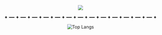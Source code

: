 <div align="center">

<img src="https://media2.giphy.com/media/v1.Y2lkPTc5MGI3NjExNnBsZjM2cWh1MXB2NjZjc3RqMmVnMm45dnpranljaTJodWh1amFsMiZlcD12MV9pbnRlcm5hbF9naWZfYnlfaWQmY3Q9Zw/PVEd41GW4GmHZx2rto/giphy.gif">

✦ ━━ ✦ ━━ ✦ ━━ ✦ ━━ ✦ ━━ ✦ ━━ ✦ ━━ ✦ ━━ ✦ ━━ ✦ ━━ ✦ ━━ ✦ ━━ ✦ ━━ ✦

![Top Langs](https://github-readme-stats.vercel.app/api/top-langs/?username=RX90&theme=chartreuse-dark&layout=compact)

</div>
